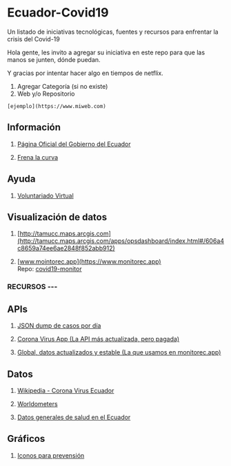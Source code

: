 # Ecuador-Covid19
Un listado de iniciativas tecnológicas, fuentes y recursos para enfrentar la crisis del Covid-19

Hola gente, les invito a agregar su iniciativa en este repo para que las manos se junten, dónde puedan.

Y gracias por intentar hacer algo en tiempos de netflix.

1. Agregar Categoría (si no existe)
2. Web y/o Repositorio

`[ejemplo](https://www.miweb.com)`

## Información

1. [Página Oficial del Gobierno del Ecuador](https://coronavirusecuador.com/)

2. [Frena la curva](https://ecuador.frenalacurva.net) 


## Ayuda

1. [Voluntariado Virtual](http://voluntarios.fcr.org.ec/)


## Visualización de datos

1. [http://tamucc.maps.arcgis.com](http://tamucc.maps.arcgis.com/apps/opsdashboard/index.html#/606a4c8659a74ee6ae2848f852abb912) 

2. [www.mointorec.app](https://www.monitorec.app)  
   Repo: [covid19-monitor](https://github.com/juanmnl/covid19-monitor)
   
   



### RECURSOS ---

## APIs

1. [JSON dump de casos por día](https://pomber.github.io/covid19/timeseries.json)

2. [Corona Virus App (La API más actualizada, pero pagada)](https://www.notion.so/Covid-19-Coronavirus-API-d1ce9d47e64c473bbc9a034661477e84)

3. [Global, datos actualizados y estable (La que usamos en monitorec.app)](https://covid19.mathdro.id/api/)



## Datos

1. [Wikipedia - Corona Virus Ecuador](https://en.wikipedia.org/wiki/2020_coronavirus_pandemic_in_Ecuador)

2. [Worldometers](https://www.worldometers.info/coronavirus/#countries)

3. [Datos generales de salud en el Ecuador](https://www.who.int/data/gho/data/countries/country-details/GHO/ecuador?countryProfileId=e7b60e30-efb8-470b-9014-98cfb08567ea)



## Gráficos

1. [Iconos para prevensión](https://www.iconfinder.com/p/coronavirus-awareness-icons)
